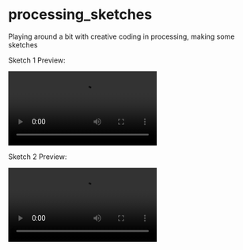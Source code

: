 # processing_sketches
Playing around a bit with creative coding in processing, making some sketches


Sketch 1 Preview:

<video src="https://github.com/moerastrid/processing_sketches/assets/92726944/dff574c3-e375-409c-aa05-af43e461d625" style="max-width: 640px;">
</video>

Sketch 2 Preview:

<video src="https://github.com/moerastrid/processing_sketches/assets/92726944/3575cca0-5acc-47aa-9336-68a3bedcc371" style="max-width: 640px;">
</video>
